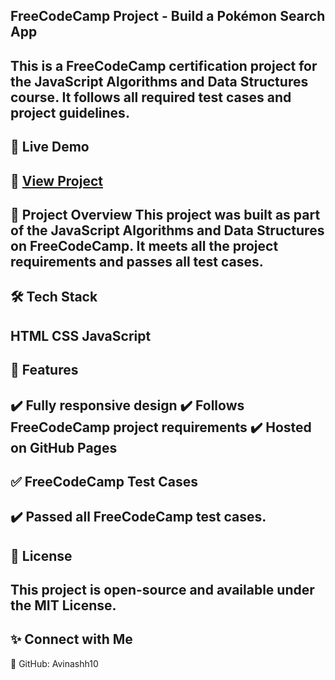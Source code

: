 ## FreeCodeCamp Project - Build a Pokémon Search App
This is a FreeCodeCamp certification project for the **JavaScript Algorithms and Data Structures**
 course. It follows all required test cases and project guidelines.
---

## 📌 Live Demo  
🔗 [View Project](https://Avinashh10.github.io/freecodecamp-project/) 
---

📜 Project Overview
This project was built as part of the **JavaScript Algorithms and Data Structures** on FreeCodeCamp.
It meets all the project requirements and passes all test cases.
---

## 🛠️ Tech Stack
HTML
CSS
JavaScript 
---

## 🚀 Features
✔️ Fully responsive design
✔️ Follows FreeCodeCamp project requirements
✔️ Hosted on GitHub Pages
---

## ✅ FreeCodeCamp Test Cases
✔️ Passed all FreeCodeCamp test cases.
---

## 📜 License
This project is open-source and available under the MIT License.
---

## ✨ Connect with Me
🔗 GitHub: Avinashh10